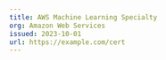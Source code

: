 ```yaml
---
title: AWS Machine Learning Specialty
org: Amazon Web Services
issued: 2023-10-01
url: https://example.com/cert
---
```

